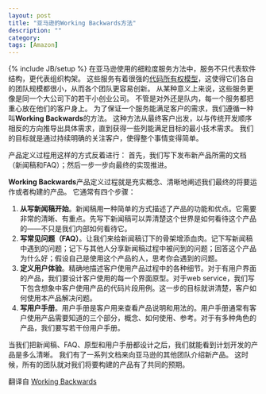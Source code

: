 ```yaml
---
layout: post
title: "亚马逊的Working Backwards方法"
description: ""
category: 
tags: [Amazon]
---
```

{% include JB/setup %}
在亚马逊使用的细粒度服务方法中，服务不只代表软件结构，更代表组织构架。
这些服务有着很强的[代码所有权模型](https://orgpatterns.wikispaces.com/CodeOwnership)，这使得它们各自的团队规模都很小，从而各个团队更容易创新。
从某种意义上来说，这些服务更像是同一个大公司下的若干小创业公司。
不管是对外还是队内，每一个服务都把重心放在他们的客户身上。
为了保证一个服务能满足客户的需求，我们遵循一种叫**Working Backwards**的方法。
这种方法从最终客户出发，以与传统开发顺序相反的方向推导出具体需求，直到获得一些列能满足目标的最小技术需求。
我们的目标就是通过持续明确的关注客户，使得整个事情变得简单。

产品定义过程用这样的方式反着进行：
首先，我们写下发布新产品所需的文档（新闻稿和FAQ）；然后一步一步向最终的实现推进。

**Working Backwards**产品定义过程就是充实概念、清晰地阐述我们最终的将要运作或者构建的产品。
它通常有四个步骤：

1. **从写新闻稿开始**。新闻稿用一种简单的方式描述了产品的功能和优点。它需要非常的清晰、有重点。先写下新闻稿可以弄清楚这个世界是如何看待这个产品的——不只是我们内部如何看待它。
2. **写常见问题（FAQ）**。让我们来给新闻稿订下的骨架增添血肉。记下写新闻稿中遇到的问题；记下与其他人分享新闻稿过程中被问到的问题；回答这个产品为什么好；假设自己是使用这个产品的人，思考你会遇到的问题。
3. **定义用户体验**。精确地描述客户使用产品过程中的各种细节。对于有用户界面的产品，我们要设计客户使用的每一个界面原型。对于web service，我们写下包含想象中客户使用产品的代码片段用例。这一步的目标就讲清楚，客户如何使用本产品解决问题。
4. **写用户手册**。用户手册是客户用来查看产品说明和用法的。用户手册通常有客户使用产品需要知道的三个部分，概念、如何使用、参考。对于有多种角色的产品，我们要写若干份用户手册。

当我们把新闻稿、FAQ、原型和用户手册都设计之后，我们就能看到计划开发的产品是多么清晰。
我们有了一系列文档来向亚马逊的其他团队介绍新产品。
这时候，所有的团队就对我们将要构建的产品有了共同的预期。

翻译自 [Working Backwards](http://www.allthingsdistributed.com/2006/11/working_backwards.html)